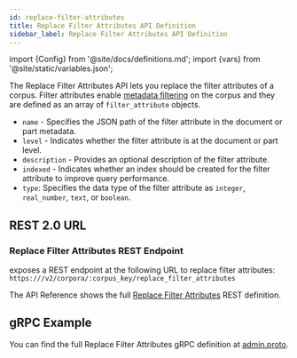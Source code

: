 ```yaml
---
id: replace-filter-attributes
title: Replace Filter Attributes API Definition
sidebar_label: Replace Filter Attributes API Definition
---
```


import {Config} from '@site/docs/definitions.md';
import {vars} from '@site/static/variables.json';

The Replace Filter Attributes API lets you replace the filter attributes of a 
corpus. Filter attributes enable [metadata filtering](/docs/learn/metadata-search-filtering/filter-overview) on the corpus and they are 
defined as an array of `filter_attribute` objects.

- `name` - Specifies the JSON path of the filter attribute in the document
  or part metadata.
- `level` - Indicates whether the filter attribute is at the document or
  part level.
- `description` - Provides an optional description of the filter attribute.
- `indexed` - Indicates whether an index should be created for the filter
  attribute to improve query performance.
- `type`: Specifies the data type of the filter attribute as `integer`,
  `real_number`, `text`, or `boolean`.

## REST 2.0 URL

### Replace Filter Attributes REST Endpoint

<Config v="names.product"/> exposes a REST endpoint at the following URL
to replace filter attributes:
<code>https://<Config v="domains.rest.admin"/>/v2/corpora/:corpus_key/replace_filter_attributes</code>

The API Reference shows the full [Replace Filter Attributes](/docs/rest-api/replace-filter-attributes) REST definition.

## gRPC Example

You can find the full Replace Filter Attributes gRPC definition at [admin.proto](https://github.com/vectara/protos/blob/main/admin.proto).

